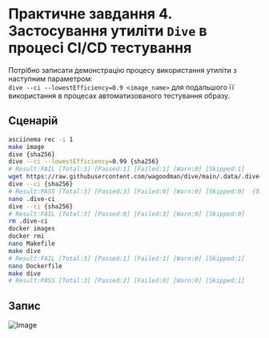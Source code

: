 # Практичне завдання 4. Застосування утиліти `Dive` в процесі CI/CD тестування

Потрібно записати демонстрацію процесу використання утиліти з наступним параметром:  
  `dive --ci --lowestEfficiency=0.9 <image_name>`
для подальшого її використання в процесах автоматизованого тестування образу.

## Сценарій
```bash
asciinema rec -i 1 
make image
dive {sha256}
dive --ci --lowestEfficiency=0.99 {sha256}
# Result:FAIL [Total:3] [Passed:1] [Failed:1] [Warn:0] [Skipped:1]
wget https://raw.githubusercontent.com/wagoodman/dive/main/.data/.dive-ci
dive --ci {sha256}
# Result:PASS [Total:3] [Passed:3] [Failed:0] [Warn:0] [Skipped:0]  {0.99  300kb 0.03}
nano .dive-ci 
dive --ci {sha256}
# Result:FAIL [Total:3] [Passed:0] [Failed:3] [Warn:0] [Skipped:0]
rm .dive-ci
docker images 
docker rmi
nano Makefile 
make dive
# Result:FAIL [Total:3] [Passed:1] [Failed:1] [Warn:0] [Skipped:1]
nano Dockerfile
make dive
# Result:PASS [Total:3] [Passed:2] [Failed:0] [Warn:0] [Skipped:1]
```
## Запис 
![Image](./622097.gif)  

